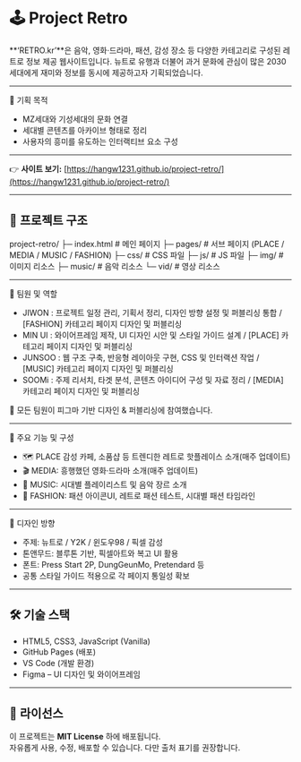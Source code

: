 # 🕹️ Project Retro

**‘RETRO.kr’**은 음악, 영화·드라마, 패션, 감성 장소 등
다양한 카테고리로 구성된 레트로 정보 제공 웹사이트입니다.
뉴트로 유행과 더불어 과거 문화에 관심이 많은 2030 세대에게
재미와 정보를 동시에 제공하고자 기획되었습니다.

---

🎯 기획 목적

- MZ세대와 기성세대의 문화 연결
- 세대별 콘텐츠를 아카이브 형태로 정리
- 사용자의 흥미를 유도하는 인터랙티브 요소 구성

---

👉 **사이트 보기:** [https://hangw1231.github.io/project-retro/](https://hangw1231.github.io/project-retro/)

---

## 📂 프로젝트 구조
project-retro/
├─ index.html # 메인 페이지
├─ pages/ # 서브 페이지 (PLACE / MEDIA / MUSIC / FASHION)
├─ css/ # CSS 파일
├─ js/ # JS 파일
├─ img/ # 이미지 리소스
├─ music/ # 음악 리소스
└─ vid/ # 영상 리소스

---

👥 팀원 및 역할
- JIWON	: 프로젝트 일정 관리, 기획서 정리, 디자인 방향 설정 및 퍼블리싱 통합 / [FASHION] 카테고리 페이지 디자인 및 퍼블리싱
- MIN	UI : 와이어프레임 제작, UI 디자인 시안 및 스타일 가이드 설계 / [PLACE] 카테고리 페이지 디자인 및 퍼블리싱
- JUNSOO : 웹 구조 구축, 반응형 레이아웃 구현, CSS 및 인터랙션 작업 / [MUSIC] 카테고리 페이지 디자인 및 퍼블리싱
- SOOMi	: 주제 리서치, 타겟 분석, 콘텐츠 아이디어 구성 및 자료 정리 / [MEDIA] 카테고리 페이지 디자인 및 퍼블리싱

🔄 모든 팀원이 피그마 기반 디자인 & 퍼블리싱에 참여했습니다.

---

🧩 주요 기능 및 구성
- 🗺️ PLACE	감성 카페, 소품샵 등 트렌디한 레트로 핫플레이스 소개(매주 업데이트)
- 🎬 MEDIA:	흥행했던 영화·드라마 소개(매주 업데이트)
- 🎵 MUSIC:	시대별 플레이리스트 및 음악 장르 소개
- 🧥 FASHION:	패션 아이콘UI, 레트로 패션 테스트, 시대별 패션 타임라인

---

🎨 디자인 방향

- 주제: 뉴트로 / Y2K / 윈도우98 / 픽셀 감성
- 톤앤무드: 블루톤 기반, 픽셀아트와 복고 UI 활용
- 폰트: Press Start 2P, DungGeunMo, Pretendard 등
- 공통 스타일 가이드 적용으로 각 페이지 통일성 확보

---

## 🛠️ 기술 스택
- HTML5, CSS3, JavaScript (Vanilla)
- GitHub Pages (배포)
- VS Code (개발 환경)
- Figma – UI 디자인 및 와이어프레임

---

## 📜 라이선스
이 프로젝트는 **MIT License** 하에 배포됩니다.  
자유롭게 사용, 수정, 배포할 수 있습니다. 다만 출처 표기를 권장합니다.
